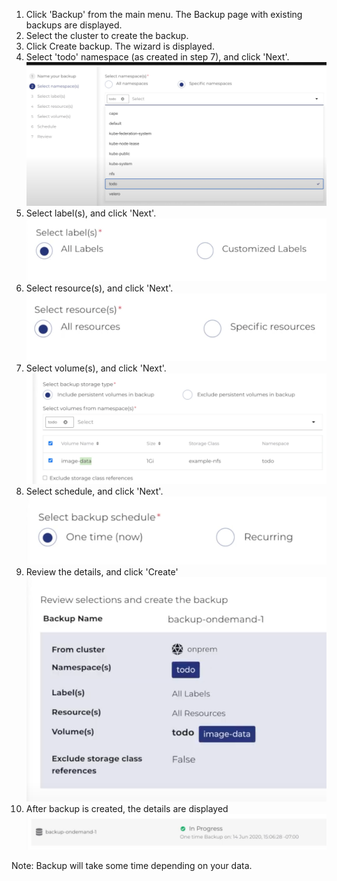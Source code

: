 

1. Click 'Backup' from the main menu. The Backup page with existing backups are displayed.
2. Select the cluster to create the backup.
3. Click Create backup. The wizard is displayed.
4. Select 'todo' namespace (as created in step 7), and click 'Next'.
![SelectNamespace](./assets/SelectNamespace.png)
5. Select label(s), and click 'Next'.
![SelectLabel](./assets/SelectLabel.png)
6. Select resource(s), and click 'Next'.
![SelectResource](./assets/SelectResource.png)
7. Select volume(s), and click 'Next'.
![SelectVolumes](./assets/SelectVolumes.png)
8. Select schedule, and click 'Next'.
![SelectSchedule](./assets/SelectSchedule.png)
9. Review the details, and click 'Create'
![ReviewBackup](./assets/ReviewBackup.png)
10. After backup is created, the details are displayed  
![BackupInProgress](./assets/BackupInProgress.png)

Note: Backup will take some time depending on your data.





